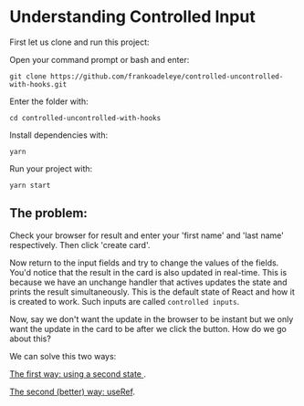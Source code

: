 # Understanding Controlled Input

First let us clone and run this project:

Open your command prompt or bash and enter:

`git clone https://github.com/frankoadeleye/controlled-uncontrolled-with-hooks.git`

Enter the folder with:

`cd controlled-uncontrolled-with-hooks`

Install dependencies with:

`yarn`

Run your project with:

`yarn start`

## The problem:

Check your browser for result and enter your 'first name' and 'last name'
respectively. Then click 'create card'.

Now return to the input fields and try to change the values of the fields. You'd
notice that the result in the card is also updated in real-time. This is because
we have an unchange handler that actives updates the state and prints the result
simultaneously. This is the default state of React and how it is created to
work. Such inputs are called `controlled inputs`.

Now, say we don't want the update in the browser to be instant but we only want
the update in the card to be after we click the button. How do we go about this?

We can solve this two ways:

[The first way: using a second state ](https://github.com/frankoadeleye/controlled-uncontrolled-with-hooks/solved-controlled-inputs).

[The second (better) way: useRef](https://github.com/frankoadeleye/controlled-uncontrolled-with-hooks).
